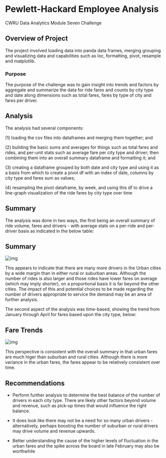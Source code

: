 # Pewlett-Hackard Employee Analysis

CWRU Data Analytics Module Seven Challenge


## Overview of Project

The project involved loading data into panda data frames, merging grouping and visualizing data and capabilities such as loc, formatting, pivot, resample and matplotlib.  

### Purpose

The purpose of the challenge was to gain insight into trends and factors by aggregate and summarize the data for ride fares and counts by city type and date along dimensions such as total fares, fares by type of city and fares per driver.  

## Analysis 

The analysis had several components:

(1) loading the csv files into dataframes and merging them together;  and

(2) building the basic sums and averages for things such as total fares and rides, and per-unit stats such as average fare per city type and driver; then combining them into an overall summary dataframe and formatting it; and 

(3) creating a dataframe grouped by both date and city type and using it as a basis from which to create a pivot df with an index of date, columns by city type and fares sum as values; 

(4) resampling the pivot dataframe, by week, and using this df to drive a line-graph visualization of the ride fares by city type over time


## Summary

The analysis was done in two ways, the first being an overall summary of ride volume, fares and drivers - with average stats on a per-ride and per-driver basis as indicated in the below table:  

## Summary

![img](https://github.com/fhsal/PyBer_rides/blob/main/images/summary.png)

This appears to indicate that there are many more drivers in the Urban cities by a wide margin than in either rural or suburban areas.  Although the number of rides is also larger and those rides have lower fares on average (which may imply shorter), on a proportional basis it is far beyond the other cities.  The impact of this and potential choices to be made regarding the number of drivers appropriate to service the demand may be an area of further analysis.  

The second aspect of the analysis was time-based, showing the trend from January through April for fares based upon the city type, below:

## Fare Trends

![img](https://github.com/fhsal/PyBer_rides/blob/main/images/chart.png)

This perspective is consistent with the overall summary in that urban fares are much higer than suburban and rural cities.   Although there is more variance in the urban fares, the fares appear to be relatively consistent over time.   

## Recommendations 

- Perform further analysis to determine the best balance of the number of drivers in each city type.  There are likely other factors beyond volume and revenue, such as pick-up times that would influence the right balance.  

- It does look like there may not be a need for so many urban drivers - alternatively, perhaps boosting the number of suburban or rural drivers may drive volume and revenue upwards.   

- Better understanding the cause of the higher levels of fluctuation in the urban fares and the spike across the board in late February may also be worthwhile 


